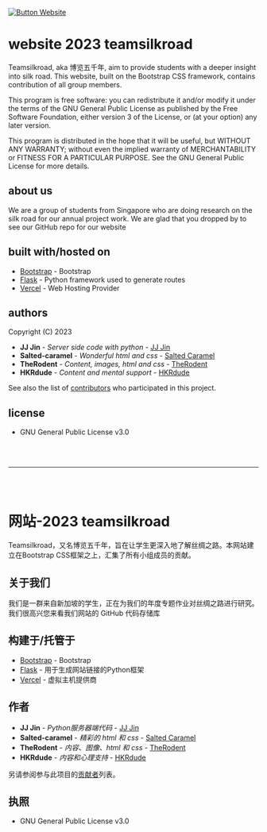 [![Button Website]][Website]

# website 2023 teamsilkroad
Teamsilkroad, aka 博览五千年, aim to provide students with a deeper insight into silk road. This website, built on the Bootstrap CSS framework, contains contribution of all group members.

This program is free software: you can redistribute it and/or modify
it under the terms of the GNU General Public License as published by
the Free Software Foundation, either version 3 of the License, or
(at your option) any later version.

This program is distributed in the hope that it will be useful,
but WITHOUT ANY WARRANTY; without even the implied warranty of
MERCHANTABILITY or FITNESS FOR A PARTICULAR PURPOSE.  See the
GNU General Public License for more details.

## about us
We are a group of students from Singapore who are doing research on the silk road for our annual project work. We are glad that you dropped by to see our GitHub repo for our website

## built with/hosted on

* [Bootstrap](https://getbootstrap.com/docs/5.3/getting-started/introduction/) - Bootstrap
* [Flask](https://flask.palletsprojects.com/en/2.2.x/) - Python framework used to generate routes
* [Vercel](https://vercel.com/) - Web Hosting Provider

## authors
Copyright (C) 2023

* **JJ Jin** - *Server side code with python* - [JJ Jin](https://github.com/JIN-ZIJIE)
* **Salted-caramel** - *Wonderful html and css* - [Salted Caramel](https://github.com/salted-caramel)
* **TheRodent** - *Content, images, html and css* - [TheRodent](https://github.com/TheRodent)
* **HKRdude** - *Content and mental support* - [HKRdude](https://github.com/HKRdude)

See also the list of [contributors](https://github.com/JIN-ZIJIE/website-2023/graphs/contributors) who participated in this project.

## license
* GNU General Public License v3.0
<br>
<br>
<hr>
<br>
<br>

# 网站-2023 teamsilkroad
Teamsilkroad，又名博览五千年，旨在让学生更深入地了解丝绸之路。本网站建立在Bootstrap CSS框架之上，汇集了所有小组成员的贡献。

## 关于我们
我们是一群来自新加坡的学生，正在为我们的年度专题作业对丝绸之路进行研究。我们很高兴您来看我们网站的 GitHub 代码存储库

## 构建于/托管于

* [Bootstrap](https://getbootstrap.com/docs/5.3/getting-started/introduction/) - Bootstrap
* [Flask](https://flask.palletsprojects.com/en/2.2.x/) - 用于生成网站链接的Python框架
* [Vercel](https://vercel.com/) - 虚拟主机提供商

## 作者

* **JJ Jin** - *Python服务器端代码* - [JJ Jin](https://github.com/JIN-ZIJIE)
* **Salted-caramel** - *精彩的 html 和 css* - [Salted Caramel](https://github.com/salted-caramel)
* **TheRodent** - *内容、图像、html 和 css* - [TheRodent](https://github.com/TheRodent)
* **HKRdude** - *内容和心理支持* - [HKRdude](https://github.com/HKRdude)

另请参阅参与此项目的[贡献者](https://github.com/JIN-ZIJIE/website-2023/graphs/contributors)列表。

## 执照
* GNU General Public License v3.0



<!-- VARIABLES -->
[Button Website]: https://img.shields.io/badge/Website-7D929E?style=for-the-badge&logoColor=white&logo=ApacheCouchDB
[Website]: https://pw-silkroad.vercel.app
